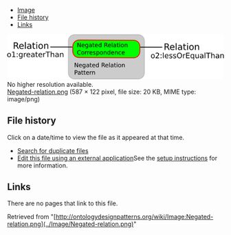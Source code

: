 * [Image](../Image/Negated-relation.png#file)
* [File history](../Image/Negated-relation.png#filehistory)
* [Links](../Image/Negated-relation.png#filelinks)

[![Image:Negated-relation.png](../images/7/7f/Negated-relation.png)](../images/7/7f/Negated-relation.png)  
No higher resolution available.  
[Negated-relation.png](../images/7/7f/Negated-relation.png)‎ (587 × 122 pixel, file size: 20 KB, MIME type: image/png)

## File history

Click on a date/time to view the file as it appeared at that time.



  
* [Search for duplicate files](http://ontologydesignpatterns.org/wiki/Special:FileDuplicateSearch/Negated-relation.png "Special:FileDuplicateSearch/Negated-relation.png")
* [Edit this file using an external application](http://ontologydesignpatterns.org/wiki/index.php?title=Image:Negated-relation.png&action=edit&externaledit=true&mode=file "Image:Negated-relation.png")See the [setup instructions](http://www.mediawiki.org/wiki/Manual:External_editors "http://www.mediawiki.org/wiki/Manual:External_editors") for more information.

## Links



There are no pages that link to this file.




Retrieved from "[http://ontologydesignpatterns.org/wiki/Image:Negated-relation.png](../Image/Negated-relation.png)"